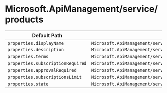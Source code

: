 # Microsoft.ApiManagement/service/products

| Default Path | Alias |
|---|---|
| `properties.displayName` | `Microsoft.ApiManagement/service/products/displayName` |
| `properties.description` | `Microsoft.ApiManagement/service/products/description` |
| `properties.terms` | `Microsoft.ApiManagement/service/products/terms` |
| `properties.subscriptionRequired` | `Microsoft.ApiManagement/service/products/subscriptionRequired` |
| `properties.approvalRequired` | `Microsoft.ApiManagement/service/products/approvalRequired` |
| `properties.subscriptionsLimit` | `Microsoft.ApiManagement/service/products/subscriptionsLimit` |
| `properties.state` | `Microsoft.ApiManagement/service/products/state` |


